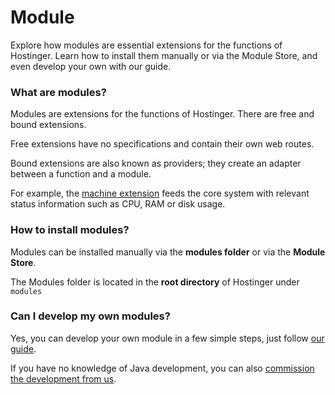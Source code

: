 # Module

<web-summary>
Explore how modules are essential extensions for the functions of Hostinger. Learn how to install them manually or via the Module Store, and even develop your own with our guide.
</web-summary>

### What are modules?

Modules are extensions for the functions of Hostinger. There are free and bound extensions.

Free extensions have no specifications and contain their own web routes.

Bound extensions are also known as providers; they create an adapter between a function and a module.

For example, the [machine extension](Machine-module.topic) feeds the core system with relevant status information such
as CPU, RAM or disk usage.

### How to install modules?

Modules can be installed manually via the **modules folder** or via the **Module Store**.

The Modules folder is located in the **root directory** of Hostinger under ``modules``

### Can I develop my own modules?

Yes, you can develop your own module in a few simple steps, just follow [our guide](Introduction.md).

If you have no knowledge of Java development, you can also [commission
the development from us](Introduction.md#deployment).